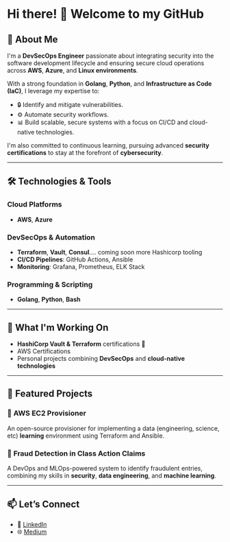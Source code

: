 # Hi there! 👋 Welcome to my GitHub

## 🚀 About Me
I'm a **DevSecOps Engineer** passionate about integrating security into the software development lifecycle and ensuring secure cloud operations across **AWS**, **Azure**, and **Linux environments**.

With a strong foundation in **Golang**, **Python**, and **Infrastructure as Code (IaC)**, I leverage my expertise to:

- 🔒 Identify and mitigate vulnerabilities.
- ⚙️ Automate security workflows.
- 📊 Build scalable, secure systems with a focus on CI/CD and cloud-native technologies.

I'm also committed to continuous learning, pursuing advanced **security certifications** to stay at the forefront of **cybersecurity**.

---

## 🛠️ Technologies & Tools

### Cloud Platforms
- **AWS**, **Azure**

### DevSecOps & Automation
- **Terraform**, **Vault**, **Consul**.... coming soon more Hashicorp tooling
- **CI/CD Pipelines**: GitHub Actions, Ansible
- **Monitoring**: Grafana, Prometheus, ELK Stack

### Programming & Scripting
- **Golang**, **Python**, **Bash**

---

## 🌱 What I'm Working On
- **HashiCorp Vault & Terraform** certifications 🏅
- AWS Certifications
- Personal projects combining **DevSecOps** and **cloud-native technologies**

---

## 📖 Featured Projects

### 🔑 **AWS EC2 Provisioner**
An open-source provisioner for implementing a data (engineering, science, etc) **learning** environment using Terraform and Ansible.

### 🔎 **Fraud Detection in Class Action Claims**
A DevOps and MLOps-powered system to identify fraudulent entries, combining my skills in **security**, **data engineering**, and **machine learning**.

---

## 📫 Let’s Connect

- 💼 [LinkedIn](https://linkedin.com/in/tlrenner)
- 🌐 [Medium](https://medium.com/@trevor.l.renner)
